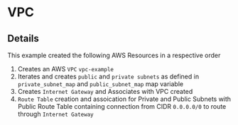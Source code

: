 #   VPC

##  Details
This example created the following AWS Resources in a respective order
1.  Creates an AWS `VPC` `vpc-example`
2.  Iterates and creates `public` and `private subnets` as defined in `private_subnet_map` and `public_subnet_map` map variable
3.  Creates `Internet Gateway` and Associates with VPC created
4.  `Route Table` creation and assoication for Private and Public Subnets with Public Route Table containing connection from CIDR `0.0.0.0/0` to route through `Internet Gateway`

